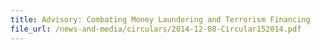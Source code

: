 ```yaml
---
title: Advisory: Combating Money Laundering and Terrorism Financing
file_url: /news-and-media/circulars/2014-12-08-Circular152014.pdf
---
```

